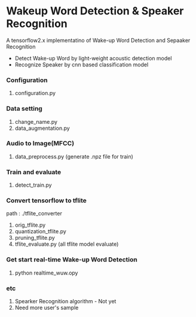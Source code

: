 # Wakeup Word Detection & Speaker Recognition
A tensorflow2.x implementatino of Wake-up Word Detection and Sepaaker Recognition
- Detect Wake-up Word by light-weight acoustic detection model 
- Recognize Speaker by cnn based classification model 

### Configuration
1. configuration.py

### Data setting
1. change_name.py
2. data_augmentation.py

### Audio to Image(MFCC)
1. data_preprocess.py  (generate .npz file for train)

### Train and evaluate
1. detect_train.py

### Convert tensorflow to tflite
path : ./tflite_converter
1. orig_tflite.py
2. quantization_tflite.py
3. pruning_tflite.py
4. tflite_evaluate.py (all tflite model evaluate)

### Get start real-time Wake-up Word Detection
1. python realtime_wuw.opy


### etc
1. Spearker Recognition algorithm - Not yet 
2. Need more user's sample